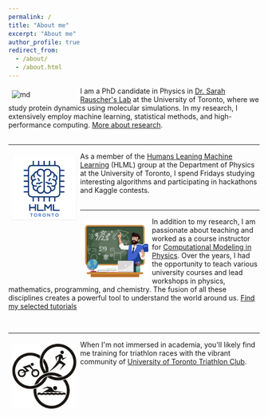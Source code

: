 ```yaml
---
permalink: /
title: "About me"
excerpt: "About me"
author_profile: true
redirect_from: 
  - /about/
  - /about.html
---
```



<img src="/images/ezgif-3-e1da36ca2200.gif" alt="md" width="130px" align="left" style="padding:7px;"> I am a PhD candidate in Physics in [Dr. Sarah Rauscher's Lab](https://www.utm.utoronto.ca/cps/faculty-staff/rauscher-sarah) at the University of Toronto, where we study protein dynamics using molecular simulations. In my research, I extensively employ machine learning, statistical methods, and high-performance computing. [More about research](/research/).
<br><br>

---


<img src="/images/logo1.png" alt="md" width="130px" align="left" style="padding:7px;"> As a member of the [Humans Leaning Machine Learning](https://hlml-toronto.github.io) (HLML) group at the Department of Physics at the University of Toronto, I spend Fridays studying interesting algorithms and participating in hackathons and Kaggle contests.
<br><br>

---

<img src="/images/teach.jpeg" alt="md" width="130px" align="left" style="padding:7px;"> In addition to my research, I am passionate about teaching and worked as a course instructor for [Computational Modeling in Physics](https://utm.calendar.utoronto.ca/course/phy426h5). Over the years, I had the opportunity to teach various university courses and lead workshops in physics, mathematics, programming, and chemistry. The fusion of all these disciplines creates a powerful tool to understand the world around us. [Find my selected tutorials](/teaching/)  

<br>

---

<img src="/images/triathlon.jpeg" alt="md" width="130px" align="left" style="padding:7px;"> When I'm not immersed in academia, you'll likely find me training for triathlon races with the vibrant community of [University of Toronto Triathlon Club](https://uofttriathlon.com/). 

<br>
